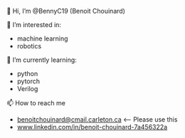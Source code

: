 👋 Hi, I’m @BennyC19 (Benoit Chouinard)

👀 I’m interested in:
- machine learning
- robotics

🌱 I’m currently learning:
- python
- pytorch
- Verilog

📫 How to reach me
- benoitchouinard@cmail.carleton.ca <-- Please use this 
- www.linkedin.com/in/benoit-chouinard-7a456322a

<!---
Hello, my name is Benoit Chouinard, an Electrical Engineering student at the university of Carleton. I am currently learning machine learning with pytorch. 
I am also working on a crypto bot that will use machine learning.
I've learned some advanced python and I am now very proficient in it so after this project here are some goals:

- Further improve in Verilog for high speed electronics, memory, etc.
- Improve in Python specifically in Pytorch so that I can do some hardcore machine learning.

--->
